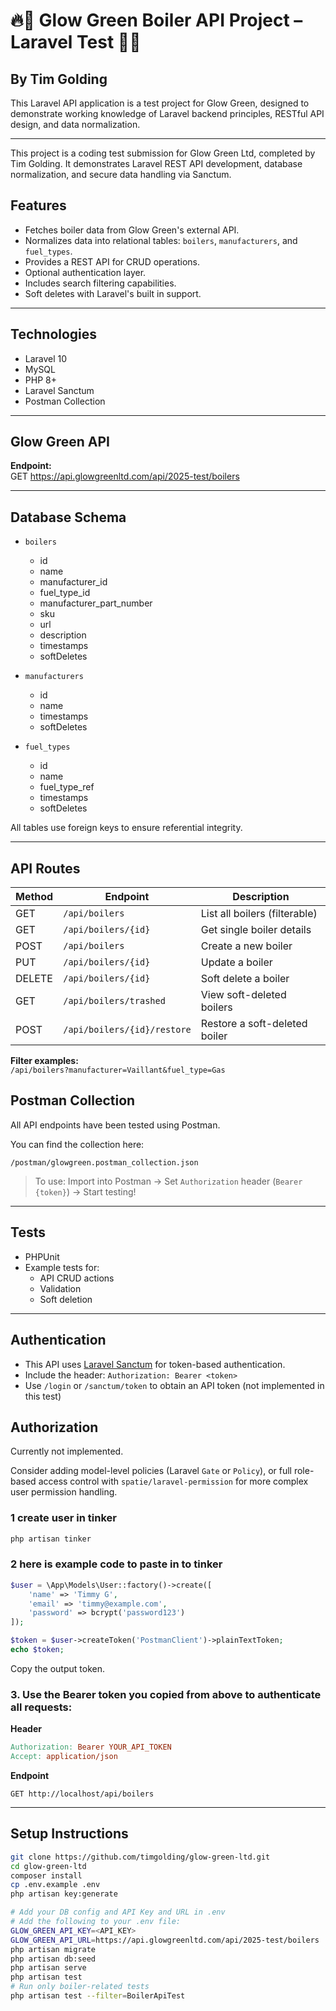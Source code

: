 # 🔥💚 Glow Green Boiler API Project – Laravel Test 💚🔥

## By Tim Golding

This Laravel API application is a test project for Glow Green, designed to demonstrate working knowledge of Laravel backend principles, RESTful API design, and data normalization.

---

This project is a coding test submission for Glow Green Ltd, completed by Tim Golding.
It demonstrates Laravel REST API development, database normalization, and secure data handling via Sanctum.

## Features

- Fetches boiler data from Glow Green's external API.
- Normalizes data into relational tables: `boilers`, `manufacturers`, and `fuel_types`.
- Provides a REST API for CRUD operations.
- Optional authentication layer.
- Includes search filtering capabilities.
- Soft deletes with Laravel's built in support.

---

## Technologies

- Laravel 10
- MySQL
- PHP 8+
- Laravel Sanctum
- Postman Collection

---

##  Glow Green API

**Endpoint:**  
GET https://api.glowgreenltd.com/api/2025-test/boilers

---

## Database Schema

- `boilers`  
  - id  
  - name  
  - manufacturer_id  
  - fuel_type_id  
  - manufacturer_part_number  
  - sku  
  - url  
  - description  
  - timestamps  
  - softDeletes  

- `manufacturers`  
  - id  
  - name  
  - timestamps  
  - softDeletes  

- `fuel_types`  
  - id  
  - name  
  - fuel_type_ref  
  - timestamps  
  - softDeletes  

All tables use foreign keys to ensure referential integrity.

---

## API Routes

| Method | Endpoint                     | Description                      |
|--------|------------------------------|----------------------------------|
| GET    | `/api/boilers`               | List all boilers (filterable)    |
| GET    | `/api/boilers/{id}`          | Get single boiler details        |
| POST   | `/api/boilers`               | Create a new boiler              |
| PUT    | `/api/boilers/{id}`          | Update a boiler                  |
| DELETE | `/api/boilers/{id}`          | Soft delete a boiler             |
| GET    | `/api/boilers/trashed`       | View soft-deleted boilers        |
| POST   | `/api/boilers/{id}/restore`  | Restore a soft-deleted boiler    |

**Filter examples:**  
`/api/boilers?manufacturer=Vaillant&fuel_type=Gas`


## Postman Collection

All API endpoints have been tested using Postman.

You can find the collection here:

`/postman/glowgreen.postman_collection.json`

> To use: Import into Postman → Set `Authorization` header (`Bearer {token}`) → Start testing!

---

## Tests

- PHPUnit
- Example tests for:
  - API CRUD actions
  - Validation
  - Soft deletion

---

## Authentication

- This API uses [Laravel Sanctum](https://laravel.com/docs/sanctum) for token-based authentication.
- Include the header: `Authorization: Bearer <token>`
- Use `/login` or `/sanctum/token` to obtain an API token (not implemented in this test)

## Authorization

Currently not implemented.

Consider adding model-level policies (Laravel `Gate` or `Policy`), or full role-based access control with `spatie/laravel-permission` for more complex user permission handling.

### 1 create user in tinker

```bash
php artisan tinker
```

### 2 here is example code to paste in to tinker

```php
$user = \App\Models\User::factory()->create([
    'name' => 'Timmy G',
    'email' => 'timmy@example.com',
    'password' => bcrypt('password123')
]);

$token = $user->createToken('PostmanClient')->plainTextToken;
echo $token;
```
Copy the output token.

### 3. Use the Bearer token you copied from above to authenticate all requests:

**Header**
```makefile
Authorization: Bearer YOUR_API_TOKEN
Accept: application/json
```

**Endpoint**
```nginx
GET http://localhost/api/boilers
```
---

## Setup Instructions

```bash
git clone https://github.com/timgolding/glow-green-ltd.git
cd glow-green-ltd
composer install
cp .env.example .env
php artisan key:generate

# Add your DB config and API Key and URL in .env
# Add the following to your .env file:
GLOW_GREEN_API_KEY=<API_KEY>
GLOW_GREEN_API_URL=https://api.glowgreenltd.com/api/2025-test/boilers
php artisan migrate
php artisan db:seed
php artisan serve
php artisan test
# Run only boiler-related tests
php artisan test --filter=BoilerApiTest
```
